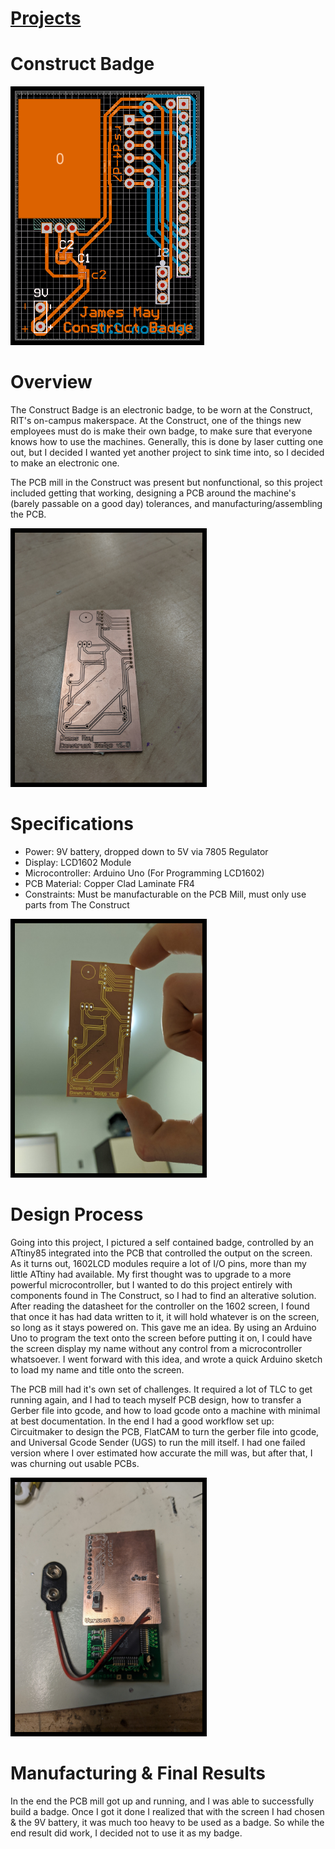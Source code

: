 # [Projects](http://vlarko.com/Projects)
# Construct Badge

<img src="/Photos/ConstructBadge_3.PNG" height="400" style="border:7px solid black">

# Overview
The Construct Badge is an electronic badge, to be worn at the Construct, RIT's on-campus makerspace. At the Construct, one of the things new employees must do is make their own badge, to make sure that everyone knows how to use the machines. Generally, this is done by laser cutting one out, but I decided I wanted yet another project to sink time into, so I decided to make an electronic one.   
  
The PCB mill in the Construct was present but nonfunctional, so this project included getting that working, designing a PCB around the machine's (barely passable on a good day) tolerances, and manufacturing/assembling the PCB.

<img src="/Photos/ConstructBadge_1.jpg" height="400" style="border:7px solid black">

# Specifications
- Power: 9V battery, dropped down to 5V via 7805 Regulator
- Display: LCD1602 Module
- Microcontroller: Arduino Uno (For Programming LCD1602)
- PCB Material: Copper Clad Laminate FR4
- Constraints: Must be manufacturable on the PCB Mill, must only use parts from The Construct

<img src="/Photos/ConstructBadge_5.jpg" height="400" style="border:7px solid black">

# Design Process
Going into this project, I pictured a self contained badge, controlled by an ATtiny85 integrated into the PCB that controlled the output on the screen. As it turns out, 1602LCD modules require a lot of I/O pins, more than my little ATtiny had available. My first thought was to upgrade to a more powerful microcontroller, but I wanted to do this project entirely with components found in The Construct, so I had to find an alterative solution. After reading the datasheet for the controller on the 1602 screen, I found that once it has had data written to it, it will hold whatever is on the screen, so long as it stays powered on. This gave me an idea. By using an Arduino Uno to program the text onto the screen before putting it on, I could have the screen display my name without any control from a microcontroller whatsoever. I went forward with this idea, and wrote a quick Arduino sketch to load my name and title onto the screen.   
  
The PCB mill had it's own set of challenges. It required a lot of TLC to get running again, and I had to teach myself PCB design, how to transfer a Gerber file into gcode, and how to load gcode onto a machine with minimal at best documentation. In the end I had a good workflow set up: Circuitmaker to design the PCB, FlatCAM to turn the gerber file into gcode, and Universal Gcode Sender (UGS) to run the mill itself. I had one failed version where I over estimated how accurate the mill was, but after that, I was churning out usable PCBs.

<img src="/Photos/ConstructBadge_4.jpg" height="400" style="border:7px solid black">

# Manufacturing & Final Results
In the end the PCB mill got up and running, and I was able to successfully build a badge. Once I got it done I realized that with the screen I had chosen & the 9V battery, it was much too heavy to be used as a badge. So while the end result did work, I decided not to use it as my badge.
